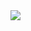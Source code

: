 <!-- ![GitHub Stats Card](https://github-readme-stats.vercel.app/api?username=spbl-takeya&show_icons=true&count_private=true&theme=tokyonight) -->

<!-- ![GitHub Extra Pins](https://github-readme-stats.vercel.app/api/pin/?username=spbl-takeya&repo=express-typescript-ddd&theme=tokyonight) -->

<!-- ![Top Languages Card](https://github-readme-stats.vercel.app/api/top-langs/?username=spbl-takeya&theme=tokyonight) -->

<!-- ![Top Languages Card (Compact layout)](https://github-readme-stats.vercel.app/api/top-langs/?username=spbl-takeya&layout=compact&theme=tokyonight) -->

<a href="https://github.com/anuraghazra/github-readme-stats">
  <img align="left" src="https://github-readme-stats-git-master-spbl-takeyas-projects.vercel.app/api?username=spbl-takeya&count_private=true&show_icons=true&theme=tokyonight" />
</a>
<!-- <a href="https://github.com/anuraghazra/github-readme-stats">
  <img align="left" src="https://github-readme-stats-git-master-spbl-takeyas-projects.vercel.app/api/top-langs/?username=spbl-takeya&theme=tokyonight" />
</a> -->
